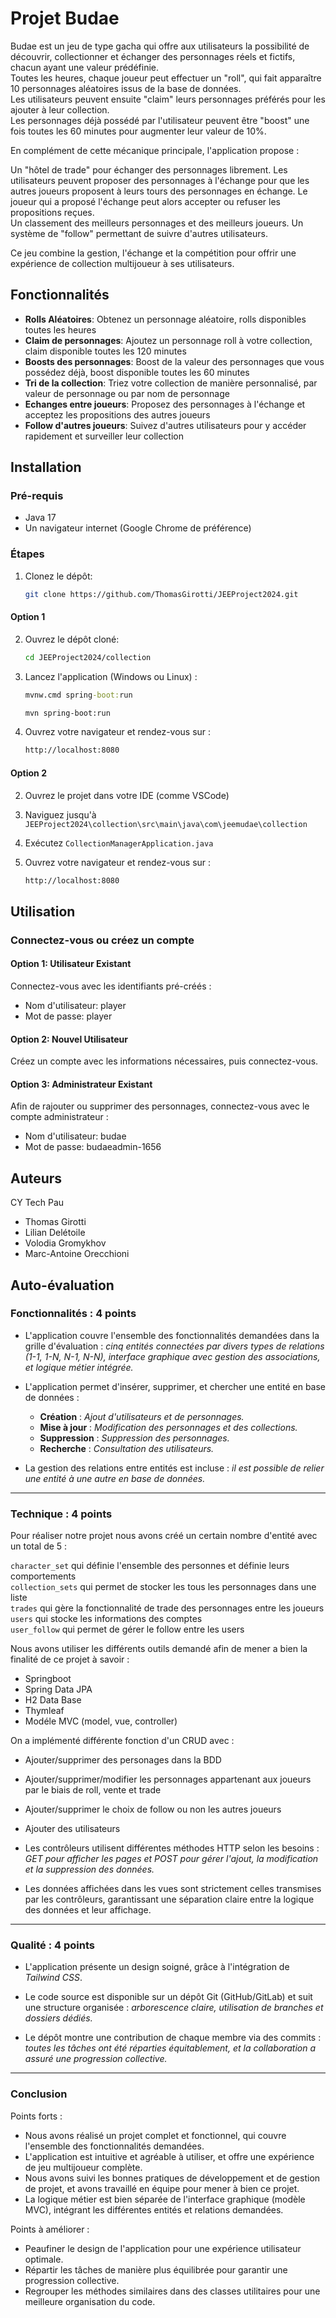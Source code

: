 # Projet Budae

Budae est un jeu de type gacha qui offre aux utilisateurs la possibilité de découvrir, collectionner et échanger des personnages réels et fictifs, chacun ayant une valeur prédéfinie.  
Toutes les heures, chaque joueur peut effectuer un "roll", qui fait apparaître 10 personnages aléatoires issus de la base de données.  
Les utilisateurs peuvent ensuite "claim" leurs personnages préférés pour les ajouter à leur collection.  
Les personnages déjà possédé par l'utilisateur peuvent être "boost" une fois toutes les 60 minutes pour augmenter leur valeur de 10%.  

En complément de cette mécanique principale, l'application propose :

Un "hôtel de trade" pour échanger des personnages librement. Les utilisateurs peuvent proposer des personnages à l'échange pour que les autres joueurs proposent à leurs tours des personnages en échange. Le joueur qui a proposé l'échange peut alors accepter ou refuser les propositions reçues.  
Un classement des meilleurs personnages et des meilleurs joueurs.
Un système de "follow" permettant de suivre d'autres utilisateurs.

Ce jeu combine la gestion, l'échange et la compétition pour offrir une expérience de collection multijoueur à ses utilisateurs.

## Fonctionnalités

- **Rolls Aléatoires**: Obtenez un personnage aléatoire, rolls disponibles toutes les heures
- **Claim de personnages**: Ajoutez un personnage roll à votre collection, claim disponible toutes les 120 minutes
- **Boosts des personnages**: Boost de la valeur des personnages que vous possédez déjà, boost disponible toutes les 60 minutes
- **Tri de la collection**: Triez votre collection de manière personnalisé, par valeur de personnage ou par nom de personnage
- **Echanges entre joueurs**: Proposez des personnages à l'échange et acceptez les propositions des autres joueurs
- **Follow d'autres joueurs**: Suivez d'autres utilisateurs pour y accéder rapidement et surveiller leur collection

## Installation

### Pré-requis

- Java 17
- Un navigateur internet (Google Chrome de préférence)

### Étapes

1. Clonez le dépôt:

   ```bash
   git clone https://github.com/ThomasGirotti/JEEProject2024.git
   ```

#### Option 1

2. Ouvrez le dépôt cloné:

   ```bash
   cd JEEProject2024/collection
   ```

3. Lancez l'application (Windows ou Linux) :

   ```cmd
   mvnw.cmd spring-boot:run
   ```

   ```bash
   mvn spring-boot:run
   ```

4. Ouvrez votre navigateur et rendez-vous sur :

   ```bash
   http://localhost:8080
   ```

#### Option 2

2. Ouvrez le projet dans votre IDE (comme VSCode)
3. Naviguez jusqu'à `JEEProject2024\collection\src\main\java\com\jeemudae\collection`
4. Exécutez `CollectionManagerApplication.java`
5. Ouvrez votre navigateur et rendez-vous sur :

   ```bash
   http://localhost:8080
   ```

## Utilisation

### Connectez-vous ou créez un compte

#### Option 1: Utilisateur Existant

Connectez-vous avec les identifiants pré-créés :

- Nom d'utilisateur: player
- Mot de passe: player

#### Option 2: Nouvel Utilisateur

Créez un compte avec les informations nécessaires, puis connectez-vous.

#### Option 3: Administrateur Existant

Afin de rajouter ou supprimer des personnages, connectez-vous avec le compte administrateur :

- Nom d'utilisateur: budae
- Mot de passe: budaeadmin-1656

## Auteurs

CY Tech Pau

- Thomas Girotti
- Lilian Delétoile
- Volodia Gromykhov
- Marc-Antoine Orecchioni

## Auto-évaluation

### Fonctionnalités : **4 points**

- L'application couvre l'ensemble des fonctionnalités demandées dans la grille d'évaluation : *cinq entités connectées par divers types de relations (1-1, 1-N, N-1, N-N), interface graphique avec gestion des associations, et logique métier intégrée.*

- L'application permet d'insérer, supprimer, et chercher une entité en base de données :
  - **Création** : *Ajout d'utilisateurs et de personnages.*
  - **Mise à jour** : *Modification des personnages et des collections.*
  - **Suppression** : *Suppression des personnages.*
  - **Recherche** : *Consultation des utilisateurs.*

- La gestion des relations entre entités est incluse : *il est possible de relier une entité à une autre en base de données.*

---

### Technique : **4 points**

Pour réaliser notre projet nous avons créé un certain nombre d'entité avec un total de 5 :

`character_set` qui définie l'ensemble des personnes et définie leurs comportements  
`collection_sets` qui permet de stocker les tous les personnages dans une liste  
`trades` qui gère la fonctionnalité de trade des personnages entre les joueurs  
`users` qui stocke les informations des comptes  
`user_follow` qui permet de gérer le follow entre les users  

Nous avons utiliser les différents outils demandé afin de mener a bien la finalité de ce projet à savoir :

- Springboot
- Spring Data JPA
- H2 Data Base
- Thymleaf
- Modéle MVC (model, vue, controller)

On a implémenté différente fonction d'un CRUD avec :

- Ajouter/supprimer des personages dans la BDD
- Ajouter/supprimer/modifier les personnages appartenant aux joueurs par le biais de roll, vente et trade
- Ajouter/supprimer le choix de follow ou non les autres joueurs
- Ajouter des utilisateurs

- Les contrôleurs utilisent différentes méthodes HTTP selon les besoins : *GET pour afficher les pages et POST pour gérer l'ajout, la modification et la suppression des données.*

- Les données affichées dans les vues sont strictement celles transmises par les contrôleurs, garantissant une séparation claire entre la logique des données et leur affichage.

---

### Qualité : **4 points**

- L'application présente un design soigné, grâce à l'intégration de *Tailwind CSS*.

- Le code source est disponible sur un dépôt Git (GitHub/GitLab) et suit une structure organisée : *arborescence claire, utilisation de branches et dossiers dédiés.*

- Le dépôt montre une contribution de chaque membre via des commits : *toutes les tâches ont été réparties équitablement, et la collaboration a assuré une progression collective.*

---

### Conclusion

Points forts :

- Nous avons réalisé un projet complet et fonctionnel, qui couvre l'ensemble des fonctionnalités demandées.
- L'application est intuitive et agréable à utiliser, et offre une expérience de jeu multijoueur complète.
- Nous avons suivi les bonnes pratiques de développement et de gestion de projet, et avons travaillé en équipe pour mener à bien ce projet.
- La logique métier est bien séparée de l'interface graphique (modèle MVC), intégrant les différentes entités et relations demandées.

Points à améliorer :

- Peaufiner le design de l'application pour une expérience utilisateur optimale.
- Répartir les tâches de manière plus équilibrée pour garantir une progression collective.
- Regrouper les méthodes similaires dans des classes utilitaires pour une meilleure organisation du code.
